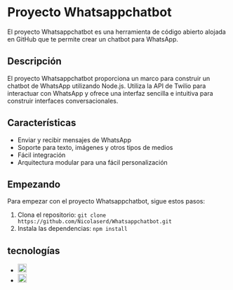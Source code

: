 # Proyecto Whatsappchatbot

El proyecto Whatsappchatbot es una herramienta de código abierto alojada en GitHub que te permite crear un chatbot para WhatsApp.

## Descripción

El proyecto Whatsappchatbot proporciona un marco para construir un chatbot de WhatsApp utilizando Node.js. Utiliza la API de Twilio para interactuar con WhatsApp y ofrece una interfaz sencilla e intuitiva para construir interfaces conversacionales.

## Características

- Enviar y recibir mensajes de WhatsApp
- Soporte para texto, imágenes y otros tipos de medios
- Fácil integración 
- Arquitectura modular para una fácil personalización

## Empezando

Para empezar con el proyecto Whatsappchatbot, sigue estos pasos:

1. Clona el repositorio: `git clone https://github.com/Nicolaserd/Whatsappchatbot.git`
2. Instala las dependencias: `npm install`

## tecnologías

<ul>
  <li>
    <a href="https://nestjs.com" target="_blank">
    <img src="https://nestjs.com/logo-small-gradient.76616405.svg" style="height: 20px;"/>
    </a>
  </li>
  <li>
    <a href="https://wwebjs.dev/" target="_blank">
    <img src="https://wwebjs.dev/images/logo.png" style="height: 20px;"/>
    </a>
  </li>
 
</ul>

